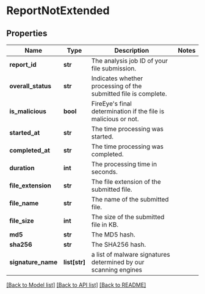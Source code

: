 # ReportNotExtended

## Properties
Name | Type | Description | Notes
------------ | ------------- | ------------- | -------------
**report_id** | **str** | The analysis job ID of your file submission. | 
**overall_status** | **str** | Indicates whether processing of the submitted file is complete. | 
**is_malicious** | **bool** | FireEye&#39;s final determination if the file is malicious or not. | 
**started_at** | **str** | The time processing was started. | 
**completed_at** | **str** | The time processing was completed. | 
**duration** | **int** | The processing time in seconds. | 
**file_extension** | **str** | The file extension of the submitted file. | 
**file_name** | **str** | The name of the submitted file. | 
**file_size** | **int** | The size of the submitted file in KB. | 
**md5** | **str** | The MD5 hash. | 
**sha256** | **str** | The SHA256 hash. | 
**signature_name** | **list[str]** | a list of malware signatures determined by our scanning engines | 

[[Back to Model list]](../README.md#documentation-for-models) [[Back to API list]](../README.md#documentation-for-api-endpoints) [[Back to README]](../README.md)


